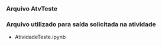 ### Arquivo AtvTeste
   
### Arquivo  utilizado para saída solicitada na atividade
* AtividadeTeste.ipynb
